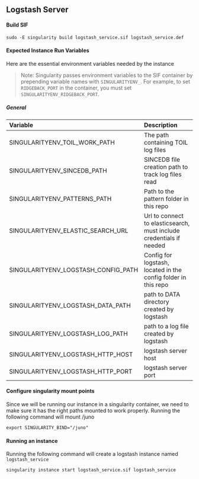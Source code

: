 ## Logstash Server

#### Build SIF

```
sudo -E singularity build logstash_service.sif logstash_service.def
```

#### Expected Instance Run Variables

Here are the essential environment variables needed by the instance

> Note: Singularity passes environment variables to the SIF container by prepending variable names with
> `SINGULARITYENV_`. For example, to set `RIDGEBACK_PORT` in the container, you must set
> `SINGULARITYENV_RIDGEBACK_PORT`.

##### General

| Variable                            | Description                                                         |
| :---------------------------------- | :------------------------------------------------------------------ |
| SINGULARITYENV_TOIL_WORK_PATH       | The path containing TOIL log files                                  |
| SINGULARITYENV_SINCEDB_PATH         | SINCEDB file creation path to track log files read                  |
| SINGULARITYENV_PATTERNS_PATH        | Path to the pattern folder in this repo                             |
| SINGULARITYENV_ELASTIC_SEARCH_URL   | Url to connect to elasticsearch, must include credentials if needed |
| SINGULARITYENV_LOGSTASH_CONFIG_PATH | Config for logstash, located in the config folder in this repo      |
| SINGULARITYENV_LOGSTASH_DATA_PATH   | path to DATA directory created by logstash                          |
| SINGULARITYENV_LOGSTASH_LOG_PATH    | path to a log file created by logstash                              |
| SINGULARITYENV_LOGSTASH_HTTP_HOST   | logstash server host                                                |
| SINGULARITYENV_LOGSTASH_HTTP_PORT   | logstash server port                                                |

#### Configure singularity mount points

Since we will be running our instance in a singularity container, we need to make sure it has the right paths mounted to work properly. Running the following command will mount /juno

```
export SINGULARITY_BIND="/juno"
```

#### Running an instance

Running the following command will create a logstash instance named `logstash_service`

```
singularity instance start logstash_service.sif logstash_service
```
